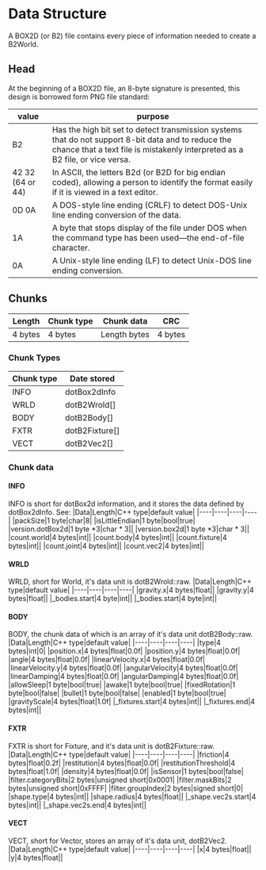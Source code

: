 # Data Structure
A BOX2D (or B2) file contains every piece of information needed to create a B2World. 

## Head
At the beginning of a BOX2D file, an 8-byte signature is presented, this design is borrowed form PNG file standard:

|value|purpose|
|----|----|
|B2|Has the high bit set to detect transmission systems that do not support 8-bit data and to reduce the chance that a text file is mistakenly interpreted as a B2 file, or vice versa.|
|42 32 (64 or 44)|In ASCII, the letters B2d (or B2D for big endian coded), allowing a person to identify the format easily if it is viewed in a text editor.|
|0D 0A|A DOS-style line ending (CRLF) to detect DOS-Unix line ending conversion of the data.|
|1A|A byte that stops display of the file under DOS when the command type has been used—the end-of-file character.|
|0A|A Unix-style line ending (LF) to detect Unix-DOS line ending conversion.|

## Chunks

|Length     |Chunk type     |Chunk data     |CRC        |
|----       |----           |----           |----       |
|4 bytes    |4 bytes        |Length bytes	|4 bytes    |

### Chunk Types

|Chunk type|Date stored|
|----|----|
|INFO|dotBox2dInfo|
|WRLD|dotB2Wrold[]|
|BODY|dotB2Body[]|
|FXTR|dotB2Fixture[]|
|VECT|dotB2Vec2[]|

### Chunk data
#### INFO
INFO is short for dotBox2d information, and it stores the data defined by dotBox2dInfo. See:
|Data|Length|C++ type|default value|
|----|----|----|----|
|packSize|1 byte|char|8|
|isLittleEndian|1 byte|bool|true|
|version.dotBox2d|1 byte *3|char * 3||
|version.box2d|1 byte *3|char * 3||
|count.world|4 bytes|int||
|count.body|4 bytes|int||
|count.fixture|4 bytes|int||
|count.joint|4 bytes|int||
|count.vec2|4 bytes|int||

#### WRLD
WRLD, short for World, it's data unit is dotB2Wrold::raw.
|Data|Length|C++ type|default value|
|----|----|----|----|
|gravity.x|4 bytes|float||
|gravity.y|4 bytes|float||
|_bodies.start|4 byte|int||
|_bodies.start|4 byte|int||

#### BODY
BODY, the chunk data of which is an array of it's data unit dotB2Body::raw.
|Data|Length|C++ type|default value|
|----|----|----|----|
|type|4 bytes|int|0|
|position.x|4 bytes|float|0.0f|
|position.y|4 bytes|float|0.0f|
|angle|4 bytes|float|0.0f|
|linearVelocity.x|4 bytes|float|0.0f|
|linearVelocity.y|4 bytes|float|0.0f|
|angularVelocity|4 bytes|float|0.0f|
|linearDamping|4 bytes|float|0.0f|
|angularDamping|4 bytes|float|0.0f|
|allowSleep|1 byte|bool|true|
|awake|1 byte|bool|true|
|fixedRotation|1 byte|bool|false|
|bullet|1 byte|bool|false|
|enabled|1 byte|bool|true|
|gravityScale|4 bytes|float|1.0f|
|_fixtures.start|4 bytes|int||
|_fixtures.end|4 bytes|int||

#### FXTR
FXTR is short for Fixture, and it's data unit is dotB2Fixture::raw.
|Data|Length|C++ type|default value|
|----|----|----|----|
|friction|4 bytes|float|0.2f|
|restitution|4 bytes|float|0.0f|
|restitutionThreshold|4 bytes|float|1.0f|
|density|4 bytes|float|0.0f|
|isSensor|1 bytes|bool|false|
|filter.categoryBits|2 bytes|unsigned short|0x0001|
|filter.maskBits|2 bytes|unsigned short|0xFFFF|
|filter.groupIndex|2 bytes|signed short|0|
|shape.type|4 bytes|int||
|shape.radius|4 bytes|float||
|_shape.vec2s.start|4 bytes|int||
|_shape.vec2s.end|4 bytes|int||

#### VECT
VECT, short for Vector, stores an array of it's data unit, dotB2Vec2.
|Data|Length|C++ type|default value|
|----|----|----|----|
|x|4 bytes|float||
|y|4 bytes|float||


